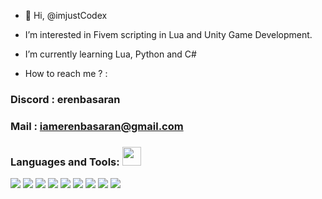 - 👋 Hi, @imjustCodex
- I’m interested in Fivem scripting in Lua and Unity Game Development.
- I’m currently learning Lua, Python and C#

- How to reach me ? :

### Discord : erenbasaran

### Mail :  iamerenbasaran@gmail.com

### Languages and Tools: <img src="https://media.giphy.com/media/WUlplcMpOCEmTGBtBW/giphy.gif" width="30">

<img src="https://img.icons8.com/color/48/000000/c-sharp-logo.png"/>  <img src="https://img.icons8.com/color/48/000000/javascript.png"/> <img src="https://img.icons8.com/ios-filled/50/000000/unity.png"/> <img src="https://img.icons8.com/color/48/000000/html-5--v1.png"/> <img src=" https://user-images.githubusercontent.com/25181517/183898674-75a4a1b1-f960-4ea9-abcb-637170a00a75.png"/> <img src="https://img.icons8.com/color/48/000000/visual-studio-code-2019.png"/>
<img src="https://img.icons8.com/color/50/000000/visual-studio.png"/> <img src="https://img.icons8.com/material-outlined/48/000000/github.png"/> <img src="https://user-images.githubusercontent.com/25181517/183423507-c056a6f9-1ba8-4312-a350-19bcbc5a8697.png"/>
